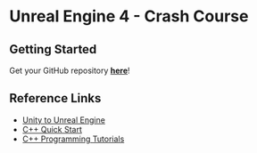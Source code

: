 # Unreal Engine 4 - Crash Course

## Getting Started
Get your GitHub repository [**here**](https://git.io/vxAj6)!

## Reference Links
* [Unity to Unreal Engine](https://docs.unrealengine.com/en-us/GettingStarted/FromUnity)
* [C++ Quick Start](https://docs.unrealengine.com/en-US/Programming/QuickStart)
* [C++ Programming Tutorials](https://docs.unrealengine.com/en-US/Programming/Tutorials)
